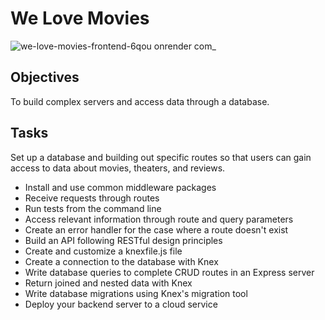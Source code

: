 # We Love Movies

![we-love-movies-frontend-6qou onrender com_](https://github.com/GanbareYi/WeLoveMovies/assets/125087591/43e4f8f0-a2bf-4562-8631-14d296cf18f7)

## Objectives
To build complex servers and access data through a database. 

## Tasks
Set up a database and building out specific routes so that users can gain access to data about movies, theaters, and reviews.
* Install and use common middleware packages
* Receive requests through routes
* Run tests from the command line
* Access relevant information through route and query parameters
* Create an error handler for the case where a route doesn't exist
* Build an API following RESTful design principles
* Create and customize a knexfile.js file
* Create a connection to the database with Knex
* Write database queries to complete CRUD routes in an Express server
* Return joined and nested data with Knex
* Write database migrations using Knex's migration tool
* Deploy your backend server to a cloud service

